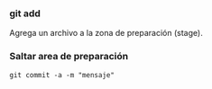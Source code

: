 ### git add

Agrega un archivo a la zona de preparación (stage).

### Saltar area de preparación

    git commit -a -m "mensaje"